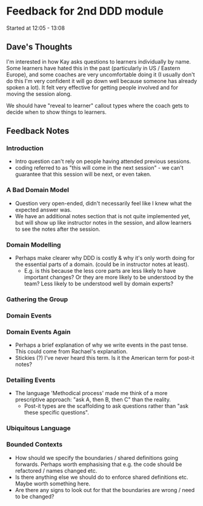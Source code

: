 # Feedback for 2nd DDD module

Started at 12:05 - 13:08

## Dave's Thoughts

I'm interested in how Kay asks questions to learners individually by name.
Some learners have hated this in the past (particularly in US / Eastern Europe), and some coaches are very uncomfortable doing it (I usually don't do this I'm very confident it will go down well because someone has already spoken a lot).
It felt very effective for getting people involved and for moving the session along.

We should have "reveal to learner" callout types where the coach gets to decide when to show things to learners.

## Feedback Notes

### Introduction

* Intro question can't rely on people having attended previous sessions.
* coding referred to as "this will come in the next session" - we can't guarantee that this session will be next, or even taken.

### A Bad Domain Model

* Question very open-ended, didn't necessarily feel like I knew what the expected answer was.
* We have an additional notes section that is not quite implemented yet, but will show up like instructor notes in the session, and allow learners to see the notes after the session.

### Domain Modelling

* Perhaps make clearer why DDD is costly & why it's only worth doing for the essential parts of a domain. (could be in instructor notes at least).
  * E.g. is this because the less core parts are less likely to have important changes? Or they are more likely to be understood by the team? Less likely to be understood well by domain experts?

### Gathering the Group

### Domain Events

### Domain Events Again

* Perhaps a brief explanation of why we write events in the past tense. This could come from Rachael's explanation.
* Stickies (?) I've never heard this term. Is it the American term for post-it notes?

### Detailing Events

* The language 'Methodical process' made me think of a more prescriptive approach: "ask A, then B, then C" than the reality.
  * Post-it types are the scaffolding to ask questions rather than "ask these specific questions".

### Ubiquitous Language

### Bounded Contexts

* How should we specify the boundaries / shared definitions going forwards. Perhaps worth emphasising that e.g. the code should be refactored / names changed etc.
* Is there anything else we should do to enforce shared definitions etc. Maybe worth something here.
* Are there any signs to look out for that the boundaries are wrong / need to be changed?
